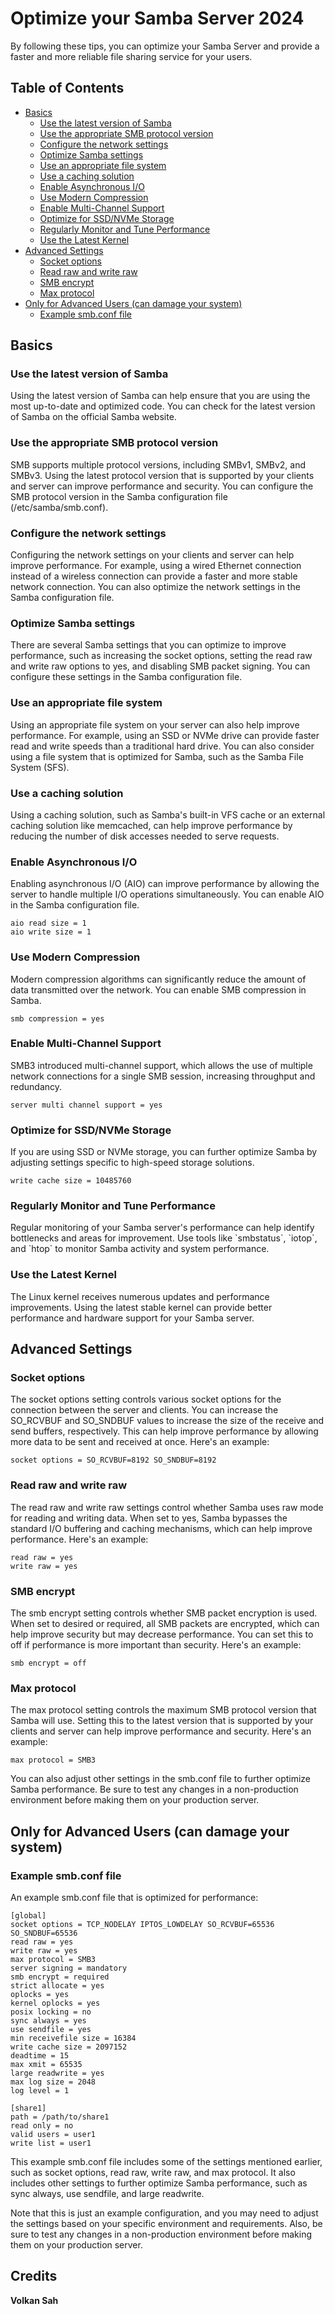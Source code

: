 
# Optimize your Samba Server 2024

By following these tips, you can optimize your Samba Server and provide a faster and more reliable file sharing service for your users.

## Table of Contents
- [Basics](#basics)
  - [Use the latest version of Samba](#use-the-latest-version-of-samba)
  - [Use the appropriate SMB protocol version](#use-the-appropriate-smb-protocol-version)
  - [Configure the network settings](#configure-the-network-settings)
  - [Optimize Samba settings](#optimize-samba-settings)
  - [Use an appropriate file system](#use-an-appropriate-file-system)
  - [Use a caching solution](#use-a-caching-solution)
  - [Enable Asynchronous I/O](#enable-asynchronous-io)
  - [Use Modern Compression](#use-modern-compression)
  - [Enable Multi-Channel Support](#enable-multi-channel-support)
  - [Optimize for SSD/NVMe Storage](#optimize-for-ssdnvme-storage)
  - [Regularly Monitor and Tune Performance](#regularly-monitor-and-tune-performance)
  - [Use the Latest Kernel](#use-the-latest-kernel)
- [Advanced Settings](#advanced-settings)
  - [Socket options](#socket-options)
  - [Read raw and write raw](#read-raw-and-write-raw)
  - [SMB encrypt](#smb-encrypt)
  - [Max protocol](#max-protocol)
- [Only for Advanced Users (can damage your system)](#only-for-advanced-users-can-damage-your-system)
  - [Example smb.conf file](#example-smbconf-file)

## Basics

### Use the latest version of Samba
Using the latest version of Samba can help ensure that you are using the most up-to-date and optimized code. You can check for the latest version of Samba on the official Samba website.

### Use the appropriate SMB protocol version
SMB supports multiple protocol versions, including SMBv1, SMBv2, and SMBv3. Using the latest protocol version that is supported by your clients and server can improve performance and security. You can configure the SMB protocol version in the Samba configuration file (/etc/samba/smb.conf).

### Configure the network settings
Configuring the network settings on your clients and server can help improve performance. For example, using a wired Ethernet connection instead of a wireless connection can provide a faster and more stable network connection. You can also optimize the network settings in the Samba configuration file.

### Optimize Samba settings
There are several Samba settings that you can optimize to improve performance, such as increasing the socket options, setting the read raw and write raw options to yes, and disabling SMB packet signing. You can configure these settings in the Samba configuration file.

### Use an appropriate file system
Using an appropriate file system on your server can also help improve performance. For example, using an SSD or NVMe drive can provide faster read and write speeds than a traditional hard drive. You can also consider using a file system that is optimized for Samba, such as the Samba File System (SFS).

### Use a caching solution
Using a caching solution, such as Samba's built-in VFS cache or an external caching solution like memcached, can help improve performance by reducing the number of disk accesses needed to serve requests.

### Enable Asynchronous I/O
Enabling asynchronous I/O (AIO) can improve performance by allowing the server to handle multiple I/O operations simultaneously. You can enable AIO in the Samba configuration file.

```shell
aio read size = 1
aio write size = 1
```

### Use Modern Compression
Modern compression algorithms can significantly reduce the amount of data transmitted over the network. You can enable SMB compression in Samba.

```shell
smb compression = yes
```

### Enable Multi-Channel Support
SMB3 introduced multi-channel support, which allows the use of multiple network connections for a single SMB session, increasing throughput and redundancy.

```shell
server multi channel support = yes
```

### Optimize for SSD/NVMe Storage
If you are using SSD or NVMe storage, you can further optimize Samba by adjusting settings specific to high-speed storage solutions.

```shell
write cache size = 10485760
```

### Regularly Monitor and Tune Performance
Regular monitoring of your Samba server's performance can help identify bottlenecks and areas for improvement. Use tools like \`smbstatus\`, \`iotop\`, and \`htop\` to monitor Samba activity and system performance.

### Use the Latest Kernel
The Linux kernel receives numerous updates and performance improvements. Using the latest stable kernel can provide better performance and hardware support for your Samba server.

## Advanced Settings

### Socket options
The socket options setting controls various socket options for the connection between the server and clients. You can increase the SO_RCVBUF and SO_SNDBUF values to increase the size of the receive and send buffers, respectively. This can help improve performance by allowing more data to be sent and received at once. Here's an example:

```shell
socket options = SO_RCVBUF=8192 SO_SNDBUF=8192
```

### Read raw and write raw
The read raw and write raw settings control whether Samba uses raw mode for reading and writing data. When set to yes, Samba bypasses the standard I/O buffering and caching mechanisms, which can help improve performance. Here's an example:

```shell
read raw = yes
write raw = yes
```

### SMB encrypt
The smb encrypt setting controls whether SMB packet encryption is used. When set to desired or required, all SMB packets are encrypted, which can help improve security but may decrease performance. You can set this to off if performance is more important than security. Here's an example:

```shell
smb encrypt = off
```

### Max protocol
The max protocol setting controls the maximum SMB protocol version that Samba will use. Setting this to the latest version that is supported by your clients and server can help improve performance and security. Here's an example:

```shell
max protocol = SMB3
```

You can also adjust other settings in the smb.conf file to further optimize Samba performance. Be sure to test any changes in a non-production environment before making them on your production server.

## Only for Advanced Users (can damage your system)

### Example smb.conf file
An example smb.conf file that is optimized for performance:

```shell
[global]
socket options = TCP_NODELAY IPTOS_LOWDELAY SO_RCVBUF=65536 SO_SNDBUF=65536
read raw = yes
write raw = yes
max protocol = SMB3
server signing = mandatory
smb encrypt = required
strict allocate = yes
oplocks = yes
kernel oplocks = yes
posix locking = no
sync always = yes
use sendfile = yes
min receivefile size = 16384
write cache size = 2097152
deadtime = 15
max xmit = 65535
large readwrite = yes
max log size = 2048
log level = 1

[share1]
path = /path/to/share1
read only = no
valid users = user1
write list = user1
```

This example smb.conf file includes some of the settings mentioned earlier, such as socket options, read raw, write raw, and max protocol. It also includes other settings to further optimize Samba performance, such as sync always, use sendfile, and large readwrite.

Note that this is just an example configuration, and you may need to adjust the settings based on your specific environment and requirements. Also, be sure to test any changes in a non-production environment before making them on your production server.

## Credits
**Volkan Sah**
